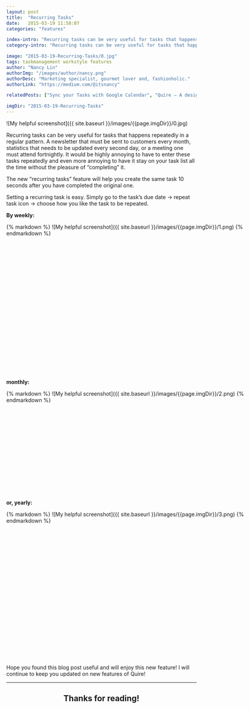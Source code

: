 ```yaml
---
layout: post
title:  "Recurring Tasks"
date:   2015-03-19 11:58:07
categories: "features"

index-intro: "Recurring tasks can be very useful for tasks that happens repeatedly in a regular pattern. A newsletter that must be sent to customers every month, statistics that needs to be updated every second day, or a meeting one must attend fortnightly."
category-intro: "Recurring tasks can be very useful for tasks that happens repeatedly in a regular pattern. A newsletter that must be sent to customers every month..."

image: "2015-03-19-Recurring-Tasks/0.jpg"
tags: taskmanagement workstyle features
author: "Nancy Lin"
authorImg: "/images/author/nancy.png"
authorDesc: "Marketing specialist, gourmet lover and, fashionholic."
authorLink: "https://medium.com/@itsnancy"

relatedPosts: ["Sync your Tasks with Google Calendar", "Quire — A design hiding complexity in simplicity"]

imgDir: "2015-03-19-Recurring-Tasks"
---
```



![My helpful screenshot]({{ site.baseurl }}/images/{{page.imgDir}}/0.jpg)

Recurring tasks can be very useful for tasks that happens repeatedly in a regular pattern. A newsletter that must be sent to customers every month, statistics that needs to be updated every second day, or a meeting one must attend fortnightly. It would be highly annoying to have to enter these tasks repeatedly and even more annoying to have it stay on your task list all the time without the pleasure of “completing” it.

The new “recurring tasks” feature will help you create the same task 10 seconds after you have completed the original one.

Setting a recurring task is easy. Simply go to the task’s due date -> repeat task icon -> choose how you like the task to be repeated.

**By weekly:**

<div style="width: 700px; height: 396px; margin: 0 auto;">
{% markdown %}
![My helpful screenshot]({{ site.baseurl }}/images/{{page.imgDir}}/1.png)
{% endmarkdown %}
</div>

**monthly:**

<div style="width: 700px; height: 274px; margin: 0 auto;">
{% markdown %}
![My helpful screenshot]({{ site.baseurl }}/images/{{page.imgDir}}/2.png)
{% endmarkdown %}
</div>

**or, yearly:**

<div style="width: 700px; height: 391px; margin: 0 auto;">
{% markdown %}
![My helpful screenshot]({{ site.baseurl }}/images/{{page.imgDir}}/3.png)
{% endmarkdown %}
</div>

Hope you found this blog post useful and will enjoy this new feature! I will continue to keep you updated on new features of Quire!

---

## <div style="text-align:center;">Thanks for reading!<div>

[jekyll]:      http://jekyllrb.com
[jekyll-gh]:   https://github.com/jekyll/jekyll
[jekyll-help]: https://github.com/jekyll/jekyll-help
